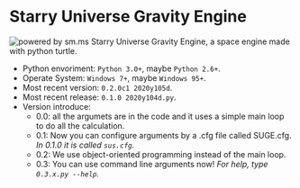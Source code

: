 # Starry Universe Gravity Engine
![powered by sm.ms](https://i.loli.net/2019/12/28/OJKLEFaj3nATWHq.png)
Starry Universe Gravity Engine, a space engine made with python turtle.
- Python envoriment: `Python 3.0+`, maybe `Python 2.6+`.
- Operate System: `Windows 7+`, maybe `Windows 95+`.
- Most recent version: `0.2.0c1 2020y105d`.
- Most recent release: `0.1.0 2020y104d.py`.
- Version introduce:
  - 0.0: all the argumets are in the code and it uses a simple main loop to do all the calculation.
  - 0.1: Now you can configure arguments by a .cfg file called SUGE.cfg. _In 0.1.0 it is called `sus.cfg`._
  - 0.2: We use object-oriented programming instead of the main loop.
  - 0.3: You can use command line arguments now! _For help, type `0.3.x.py --help`._
